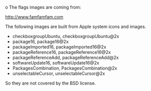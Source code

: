 o The flags images are coming from:

http://www.famfamfam.com


The following images are built from Apple system icons and images.

- checkboxgroupUbuntu, checkboxgroupUbuntu@2x
- package16, package16@2x
- packageImported16, packageImported16@2x
- packageReference16, packageReference16@2x
- packageReferenceAdd, packageReferenceAdd@2x
- softwareUpdate16, softwareUpdate16@2x
- PackagesCombination, PackagesCombination@2x
- unselectableCursor, unselectableCursor@2x

So they are not covered by the BSD license.
